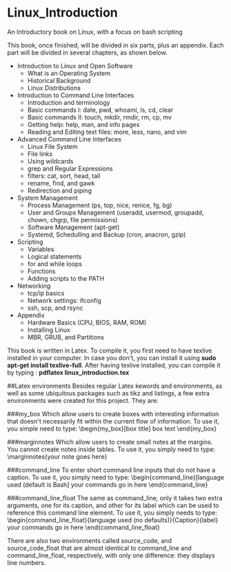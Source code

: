 # Linux_Introduction
An Introductory book on Linux, with a focus on bash scripting

This book, once finished, will be divided in six parts, plus an appendix. Each part will be divided in several chapters, as shown below.

* Introduction to Linux and Open Software
  * What is an Operating System
  * Historical Background
  * Linux Distributions
* Introduction to Command Line Interfaces
  * Introduction and terminology
  * Basic commands I: date, pwd, whoami, ls, cd, clear
  * Basic commands II: touch, mkdir, rmdir, rm, cp, mv
  * Getting help: help, man, and info pages
  * Reading and Editing text files: more, less, nano, and vim
* Advanced Command Line Interfaces
  * Linux File System
  * File links
  * Using wildcards
  * grep and Regular Expressions
  * filters: cat, sort, head, tail
  * rename, find, and gawk
  * Redirection and piping
* System Management
  * Process Management (ps, top, nice, renice, fg, bg)
  * User and Groups Management (useradd, usermod, groupadd, chown, chgrp, file permissions)
  * Software Management (apt-get)
  * Systemd, Schedulling and Backup (cron, anacron, gzip)
* Scripting
  * Variables
  * Logical statements
  * for and while loops
  * Functions
  * Adding scripts to the PATH
* Networking
  * tcp/ip basics
  * Network settings: ifconfig
  * ssh, scp, and rsync
* Appendix
  * Hardware Basics (CPU, BIOS, RAM, ROM)
  * Installing Linux
  * MBR, GRUB, and Partitions

This book is written in Latex. To compile it, you first need to have texlive installed in your computer. In case you don't, you can install it using **sudo apt-get install texlive-full**. After having texlive installed, you can compile it by typing : **pdflatex linux_introduction.tex**

##Latex environments
Besides regular Latex kewords and environments, as well as some ubiquitous packages such as tikz and listings, a few extra environments were created for this project. They are:

###my_box
Which allow users to create boxes with interesting information that doesn't necessarily fit within the current flow of information. To use it, you simple need to type:
\begin{my_box}[box title]
box text
\end{my_box}

###marginnotes
Which allow users to create small notes at the margins. You cannot create notes inside tables. To use it, you simply need to type:
\marginnotes{your note goes here}

###command_line
To enter short command line inputs that do not have a caption. To use it, you simply need to type:
\begin{command_line}[language used (default is Bash]
your commands go in here
\end{command_line}

###command_line_float
The same as command_line, only it takes two extra arguments, one for its caption, and other for its label which can be used to reference this command line element. To use it, you simply needs to type:
\begin{command_line_float}{language used (no defaults)}{Caption}{label}
your commands go in here
\end{command_line_float}

There are also two environments called source_code, and source_code_float that are almost identical to command_line and command_line_float, respectively, with only one difference: they displays line numbers.
